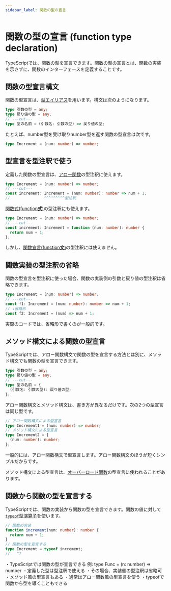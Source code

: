 ```yaml
---
sidebar_label: 関数の型の宣言
---
```


# 関数の型の宣言 (function type declaration)

TypeScriptでは、関数の型を宣言できます。関数の型の宣言とは、関数の実装を示さずに、関数のインターフェースを定義することです。

## 関数の型宣言構文

関数の型宣言は、[型エイリアス](../values-types-variables/type-alias.md)を用います。構文は次のようになります。

```ts twoslash
type 引数の型 = any;
type 戻り値の型 = any;
// ---cut---
type 型の名前 = (引数名: 引数の型) => 戻り値の型;
```

たとえば、number型を受け取りnumber型を返す関数の型宣言は次です。

```ts twoslash
type Increment = (num: number) => number;
```

## 型宣言を型注釈で使う

定義した関数の型宣言は、[アロー関数](./arrow-functions.md)の型注釈に使えます。

```ts twoslash
type Increment = (num: number) => number;
// ---cut---
const increment: Increment = (num: number): number => num + 1;
//               ^^^^^^^^^型注釈
```

[関数式(function**式**)](./function-expression.md)の型注釈にも使えます。

```ts twoslash
type Increment = (num: number) => number;
// ---cut---
const increment: Increment = function (num: number): number {
  return num + 1;
};
```

しかし、[関数宣言(function**文**)](./function-declaration.md)の型注釈には使えません。

## 関数実装の型注釈の省略

関数の型宣言を型注釈に使った場合、関数の実装側の引数と戻り値の型注釈は省略できます。

```ts twoslash
type Increment = (num: number) => number;
// ---cut---
const f1: Increment = (num: number): number => num + 1;
// ↓省略形
const f2: Increment = (num) => num + 1;
```

実際のコードでは、省略形で書くのが一般的です。

## メソッド構文による関数の型宣言

TypeScriptでは、アロー関数構文で関数の型を宣言する方法とは別に、メソッド構文でも関数の型を宣言できます。

```ts twoslash title="メソッド構文"
type 引数の型 = any;
type 戻り値の型 = any;
// ---cut---
type 型の名前 = {
  (引数名: 引数の型): 戻り値の型;
};
```

アロー関数構文とメソッド構文は、書き方が異なるだけです。次の2つの型宣言は同じ型です。

```ts twoslash
// アロー関数構文による型宣言
type Increment1 = (num: number) => number;
// メソッド構文による型宣言
type Increment2 = {
  (num: number): number;
};
```

一般的には、アロー関数構文で型宣言します。アロー関数構文のほうが短くシンプルだからです。

メソッド構文による型宣言は、[オーバーロード関数](./overload-functions.md)の型宣言に使われることがあります。

## 関数から関数の型を宣言する

TypeScriptでは、関数の実装から関数の型を宣言できます。関数の値に対して[`typeof`型演算子](../type-reuse/typeof-type-operator.md)を使います。

```ts twoslash
// 関数の実装
function increment(num: number): number {
  return num + 1;
}
// 関数の型を宣言する
type Increment = typeof increment;
//   ^?
```

<TweetILearned>

・TypeScriptでは関数の型が宣言できる
例: type Func = (n: number) => number
・定義した型は型注釈で使える
・その場合、実装側の型注釈は省略可
・メソッド風の型宣言もある
・通常はアロー関数風の型宣言を使う
・typeofで関数から型を導くこともできる

</TweetILearned>
